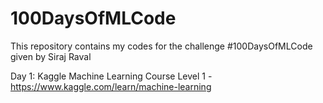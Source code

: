 # 100DaysOfMLCode
This repository contains my codes for the challenge #100DaysOfMLCode given by Siraj Raval

Day 1: Kaggle Machine Learning Course Level 1 - https://www.kaggle.com/learn/machine-learning
